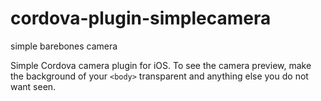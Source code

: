 # cordova-plugin-simplecamera
simple barebones camera

Simple Cordova camera plugin for iOS. To see the camera preview, make the background of your ```<body>``` transparent and anything else you do not want seen.
